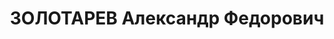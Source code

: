 ---
title: ЗОЛОТАРЕВ Александр Федорович
description: "народився 1897, Сумська обл., с. Годунівка Глухівського р-ну, українець,\
  \ освіта початкова, \n  прож. Чернігівська обл., м. Чернігів, начальник управління\
  \ Чернігівського облземуправління \n  Заарештований 12.09.1937 р. \n  За вироком\
  \ ВК ВС СРСР від 27.10.1937 р. за ст.ст. 54-7, 54-8, 54-11 КК УРСР засуджений до\
  \ ВМП \n  Розстріляний 28.10.1937 р. у м. Київ \n  Реабілітований 17.01.1961 р.\
  \ \n  ГДА СБ України, м. Чернігів, спр. 6089–п"
---